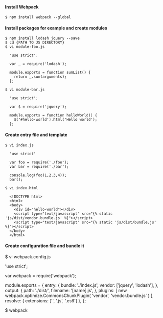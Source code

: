 #### Install Webpack

~~~~
$ npm install webpack --global
~~~~


#### Install packages for example and create modules

~~~~
$ npm install lodash jquery --save
$ cd {PATH TO JS DIRECTORY}
$ vi module-foo.js

  'use strict';
  
  var _ = require('lodash');
  
  module.exports = function sumList() {
    return _.sum(arguments);
  };
  
$ vi module-bar.js

  'use strict';
  
  var $ = require('jquery');
  
  module.exports = function helloWorld() {
    $('#hello-world').html('Hello world');
  };
~~~~


#### Create entry file and template

~~~~
$ vi index.js

  'use strict'
  
  var foo = require('./foo');
  var bar = require('./bar');
  
  console.log(foo(1,2,3,4));
  bar();
  
$ vi index.html

  <!DOCTYPE html>
  <html>
  <body>
    <div id="hello-world"></div>
    <script type="text/javascript" src="{% static 'js/dist/vendor.bundle.js' %}"></script>
    <script type="text/javascript" src="{% static 'js/dist/bundle.js' %}"></script>
  </body>
  </html>
~~~~


#### Create configuration file and bundle it

$ vi webpack.config.js

  'use strict';

  var webpack = require('webpack');
  
  module.exports = {
    entry: {
      bundle: './index.js',
      vendor: ['jquery', 'lodash'],
    },
    output: {
      path: './dist/',
      filename: '[name].js',
    },
    plugins: [
      new webpack.optimize.CommonsChunkPlugin(
        'vendor',
        'vendor.bundle.js'
      )
    ],
    resolve: {
      extensions: ['', '.js', '.es6']
    },
  };
  
$ webpack
~~~~
